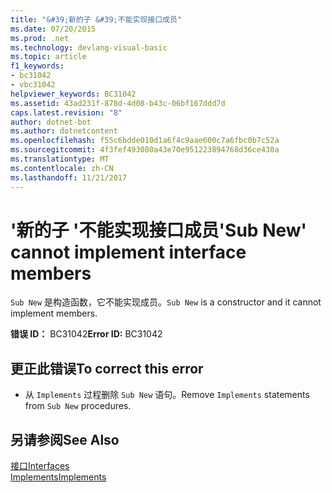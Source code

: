 ```yaml
---
title: "&#39;新的子 &#39;不能实现接口成员"
ms.date: 07/20/2015
ms.prod: .net
ms.technology: devlang-visual-basic
ms.topic: article
f1_keywords:
- bc31042
- vbc31042
helpviewer_keywords: BC31042
ms.assetid: 43ad231f-878d-4d08-b43c-06bf167ddd7d
caps.latest.revision: "8"
author: dotnet-bot
ms.author: dotnetcontent
ms.openlocfilehash: f55c6bdde010d1a6f4c9aae600c7a6fbc0b7c52a
ms.sourcegitcommit: 4f3fef493080a43e70e951223894768d36ce430a
ms.translationtype: MT
ms.contentlocale: zh-CN
ms.lasthandoff: 11/21/2017
---
```

# <a name="39sub-new39-cannot-implement-interface-members"></a><span data-ttu-id="66f0c-102">&#39;新的子 &#39;不能实现接口成员</span><span class="sxs-lookup"><span data-stu-id="66f0c-102">&#39;Sub New&#39; cannot implement interface members</span></span>
<span data-ttu-id="66f0c-103">`Sub New` 是构造函数，它不能实现成员。</span><span class="sxs-lookup"><span data-stu-id="66f0c-103">`Sub New` is a constructor and it cannot implement members.</span></span>  
  
 <span data-ttu-id="66f0c-104">**错误 ID：** BC31042</span><span class="sxs-lookup"><span data-stu-id="66f0c-104">**Error ID:** BC31042</span></span>  
  
## <a name="to-correct-this-error"></a><span data-ttu-id="66f0c-105">更正此错误</span><span class="sxs-lookup"><span data-stu-id="66f0c-105">To correct this error</span></span>  
  
-   <span data-ttu-id="66f0c-106">从 `Implements` 过程删除 `Sub New` 语句。</span><span class="sxs-lookup"><span data-stu-id="66f0c-106">Remove `Implements` statements from `Sub New` procedures.</span></span>  
  
## <a name="see-also"></a><span data-ttu-id="66f0c-107">另请参阅</span><span class="sxs-lookup"><span data-stu-id="66f0c-107">See Also</span></span>  
 [<span data-ttu-id="66f0c-108">接口</span><span class="sxs-lookup"><span data-stu-id="66f0c-108">Interfaces</span></span>](../../visual-basic/programming-guide/language-features/interfaces/index.md)  
 [<span data-ttu-id="66f0c-109">Implements</span><span class="sxs-lookup"><span data-stu-id="66f0c-109">Implements</span></span>](../../visual-basic/language-reference/statements/implements-clause.md)
